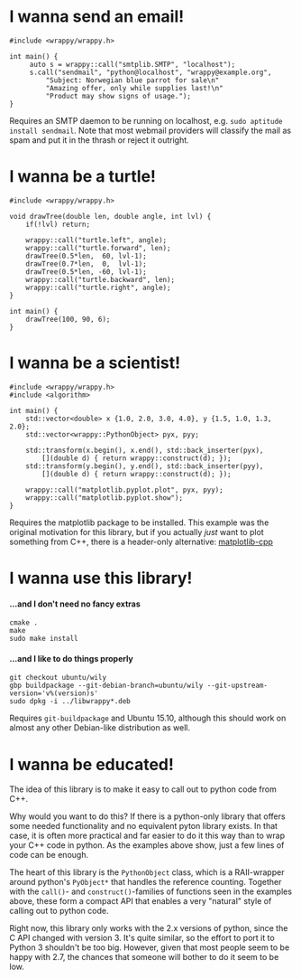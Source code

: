 # I wanna send an email!

    #include <wrappy/wrappy.h>

    int main() {
         auto s = wrappy::call("smtplib.SMTP", "localhost");
         s.call("sendmail", "python@localhost", "wrappy@example.org",
             "Subject: Norwegian blue parrot for sale\n"
             "Amazing offer, only while supplies last!\n"
             "Product may show signs of usage.");
    }

Requires an SMTP daemon to be running on localhost, e.g. 
`sudo aptitude install sendmail`. Note that most webmail providers will
classify the mail as spam and put it in the thrash or reject it outright.

# I wanna be a turtle!

    #include <wrappy/wrappy.h>

    void drawTree(double len, double angle, int lvl) {
        if(!lvl) return;

        wrappy::call("turtle.left", angle);
        wrappy::call("turtle.forward", len);
        drawTree(0.5*len,  60, lvl-1);
        drawTree(0.7*len,  0,  lvl-1);
        drawTree(0.5*len, -60, lvl-1);
        wrappy::call("turtle.backward", len);
        wrappy::call("turtle.right", angle);
    }

    int main() {
        drawTree(100, 90, 6);
    }


# I wanna be a scientist!

    #include <wrappy/wrappy.h>
    #include <algorithm>

    int main() {
        std::vector<double> x {1.0, 2.0, 3.0, 4.0}, y {1.5, 1.0, 1.3, 2.0};
        std::vector<wrappy::PythonObject> pyx, pyy;

        std::transform(x.begin(), x.end(), std::back_inserter(pyx),
            [](double d) { return wrappy::construct(d); });
        std::transform(y.begin(), y.end(), std::back_inserter(pyy),
            [](double d) { return wrappy::construct(d); });

        wrappy::call("matplotlib.pyplot.plot", pyx, pyy);
        wrappy::call("matplotlib.pyplot.show");
    }

Requires the matplotlib package to be installed.
This example was the original motivation for this library, but if you actually
*just* want to plot something from C++, there is a header-only alternative: [matplotlib-cpp](http://github.com/lava/matplotlib-cpp)

# I wanna use this library!

#### ...and I don't need no fancy extras

    cmake .
    make
    sudo make install

#### ...and I like to do things properly

    git checkout ubuntu/wily
    gbp buildpackage --git-debian-branch=ubuntu/wily --git-upstream-version='v%(version)s'
    sudo dpkg -i ../libwrappy*.deb

Requires `git-buildpackage` and Ubuntu 15.10, although this should work on almost any other Debian-like distribution as well.

# I wanna be educated!
The idea of this library is to make it easy to call out to python code from C++. 

Why would you want to do this? If there is a python-only library that
offers some needed functionality and no equivalent pyton library exists. In
that case, it is often more practical and far easier to do it this way than
to wrap your C++ code in python. As the examples above show, just a few lines
of code can be enough.

The heart of this library is the `PythonObject` class, which is a RAII-wrapper around python's `PyObject*` that handles 
the reference counting. Together with the `call()`- and `construct()`-families of functions seen in the 
examples above, these form a compact API that enables a very "natural" style of calling out to python code.

Right now, this library only works with the 2.x versions of python, since the C API changed with version 3. It's 
quite similar, so the effort to port it to Python 3 shouldn't be too big. However, given that most people seem to be
happy with 2.7, the chances that someone will bother to do it seem to be low.
